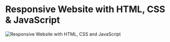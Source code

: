 # Responsive Website with HTML, CSS & JavaScript

![Responsive Website with HTML, CSS and JavaScript](https://media.discordapp.net/attachments/862149693081387068/979986609606905876/unknown.png?width=1246&height=701)

